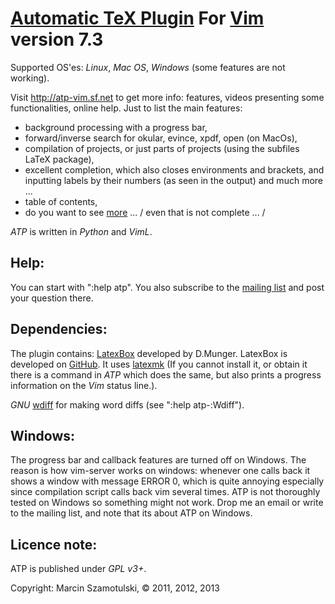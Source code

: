 [Automatic TeX Plugin](http://atp-vim.sf.net) For [Vim](http://vim.org) version 7.3
===================================================================================

Supported OS'es: *Linux*, *Mac OS*, *Windows* (some features are not working).

Visit http://atp-vim.sf.net to get more info: features, videos presenting some
functionalities, online help. Just to list the main features:

 * background processing with a progress bar,
 * forward/inverse search for okular, evince, xpdf, open (on MacOs),
 * compilation of projects, or just parts of projects (using the subfiles
 LaTeX package),
 * excellent completion, which also closes environments and brackets, and
 inputting labels by their numbers (as seen in the output) and much more ...
 * table of contents,
 * do you want to see [more](http://atp-vim.sf.net) ... / even that is not complete ... /


_ATP_ is written in *Python* and *VimL*.

Help:
-----

You can start with ":help atp". You also subscribe to the [mailing
list](https://lists.sourceforge.net/lists/listinfo/atp-vim-list) and post your
question there.

Dependencies:
-------------

The plugin contains:
[LatexBox](http://www.vim.org/scripts/script.php?script_id=3109) developed by
D.Munger. LatexBox is developed on [GitHub](https://github.com/LaTeX-Box-Team/LaTeX-Box).
It uses [latexmk](http://www.phys.psu.edu/~collins/software/latexmk-jcc/)
(If you cannot install it, or obtain it there is a command in _ATP_ which does
the same, but also prints a progress information on the *Vim* status line.).

*GNU* [wdiff](http://www.gnu.org/software/wdiff/) for making word
diffs (see ":help atp-:Wdiff").

Windows:
--------

The progress bar and callback features are turned off on Windows.  The reason
is how vim-server works on windows: whenever one calls back it shows a window
with message ERROR 0, which is quite annoying especially since compilation
script calls back vim several times.  ATP is not thoroughly tested on Windows
so something might not work.  Drop me an email or write to the mailing list,
and note that its about ATP on Windows.

Licence note:
-------------

ATP is published under *GPL v3+*.

Copyright: Marcin Szamotulski, © 2011, 2012, 2013
